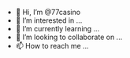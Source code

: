 - 👋 Hi, I’m @77casino
- 👀 I’m interested in ...
- 🌱 I’m currently learning ...
- 💞️ I’m looking to collaborate on ...
- 📫 How to reach me ...

<!---
77casino/77casino is a ✨ special ✨ repository because its `README.md` (this file) appears on your GitHub profile.
You can click the Preview link to take a look at your changes.
--->
